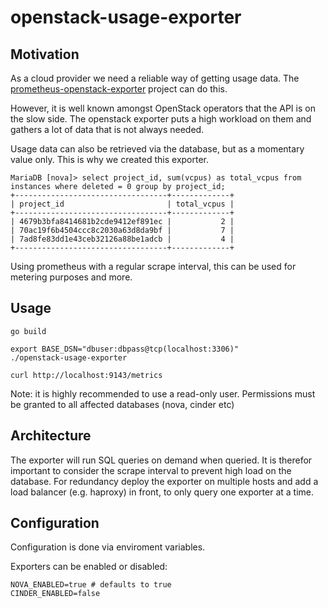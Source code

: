 # openstack-usage-exporter

## Motivation

As a cloud provider we need a reliable way of getting usage data. The [prometheus-openstack-exporter](https://github.com/canonical/prometheus-openstack-exporter) project can do this.

However, it is well known amongst OpenStack operators that the API is on the slow side. The openstack exporter puts a high workload on them and gathers a lot of data that is not always needed.

Usage data can also be retrieved via the database, but as a momentary value only. This is why we created this exporter.

```
MariaDB [nova]> select project_id, sum(vcpus) as total_vcpus from instances where deleted = 0 group by project_id;
+----------------------------------+-------------+
| project_id                       | total_vcpus |
+----------------------------------+-------------+
| 4679b3bfa8414681b2cde9412ef891ec |           2 |
| 70ac19f6b4504ccc8c2030a63d8da9bf |           7 |
| 7ad8fe83dd1e43ceb32126a88be1adcb |           4 |
+----------------------------------+-------------+
```

Using prometheus with a regular scrape interval, this can be used for metering purposes and more.

## Usage

```shell
go build

export BASE_DSN="dbuser:dbpass@tcp(localhost:3306)"
./openstack-usage-exporter

curl http://localhost:9143/metrics
```

Note: it is highly recommended to use a read-only user. Permissions must be granted to all affected databases (nova, cinder etc)

## Architecture

The exporter will run SQL queries on demand when queried. It is therefor important to consider the scrape interval to prevent high load on the database. For redundancy deploy the exporter on multiple hosts and add a load balancer (e.g. haproxy) in front, to only query one exporter at a time.

## Configuration

Configuration is done via enviroment variables.

Exporters can be enabled or disabled:

```shell
NOVA_ENABLED=true # defaults to true
CINDER_ENABLED=false
```

